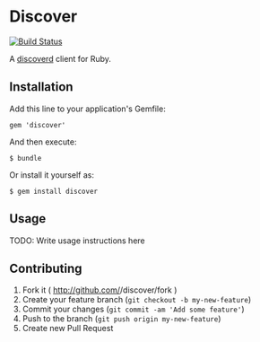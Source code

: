 # Discover

[![Build Status](https://travis-ci.org/flynn/ruby-discoverd.png?branch=master)](https://travis-ci.org/flynn/ruby-discoverd)

A [discoverd](https://github.com/flynn/discoverd) client for Ruby.

## Installation

Add this line to your application's Gemfile:

    gem 'discover'

And then execute:

    $ bundle

Or install it yourself as:

    $ gem install discover

## Usage

TODO: Write usage instructions here

## Contributing

1. Fork it ( http://github.com/<my-github-username>/discover/fork )
2. Create your feature branch (`git checkout -b my-new-feature`)
3. Commit your changes (`git commit -am 'Add some feature'`)
4. Push to the branch (`git push origin my-new-feature`)
5. Create new Pull Request

